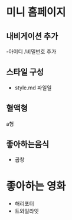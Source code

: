 # 미니 홈페이지

## 내비게이션 추가

-아이디 /비밀번호 추가

## 스타일 구성

- style.md 파일일

## 혈액형

a형

## 좋아하는음식

- 곱창

# 좋아하는 영화

- 해리포터
- 트와일라잇
